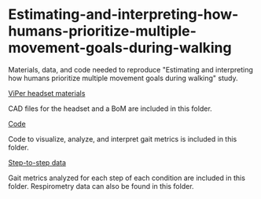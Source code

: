 # Estimating-and-interpreting-how-humans-prioritize-multiple-movement-goals-during-walking
Materials, data, and code needed to reproduce "Estimating and interpreting how humans prioritize multiple movement goals during walking" study.

<ins>ViPer headset materials</ins>

CAD files for the headset and a BoM are included in this folder.

<ins>Code</ins>

Code to visualize, analyze, and interpret gait metrics is included in this folder.

<ins>Step-to-step data</ins>

Gait metrics analyzed for each step of each condition are included in this folder. Respirometry data can also be found in this folder.
